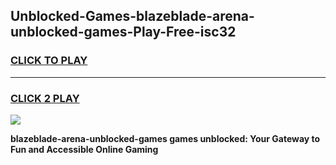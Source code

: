 
## Unblocked-Games-blazeblade-arena-unblocked-games-Play-Free-isc32
<h3>
<a href="https://premium76.site?title=blazeblade-arena-unblocked-games&ref=18A">CLICK TO PLAY</a></h3>
<hr>

<h3>
<a href="https://premium76.site?title=blazeblade-arena-unblocked-games&ref=18A">CLICK 2 PLAY</a>
  
</h3>

<a href="https://premium76.site?title=blazeblade-arena-unblocked-games&ref=18A"><img src="https://clearcache.store/games.png"></a>


**blazeblade-arena-unblocked-games games unblocked: Your Gateway to Fun and Accessible Online Gaming**

